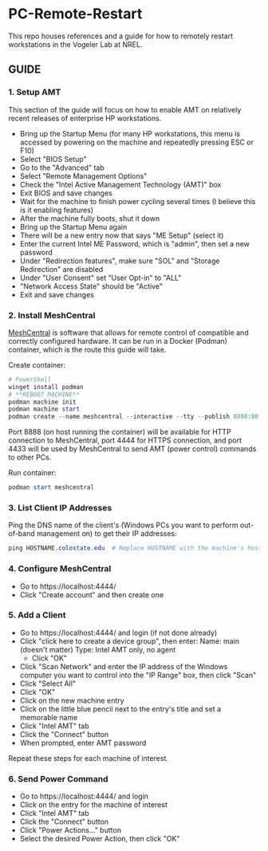 # PC-Remote-Restart

This repo houses references and a guide for how to remotely restart workstations in the Vogeler Lab at NREL.

## GUIDE

### 1. Setup AMT

This section of the guide will focus on how to enable AMT on relatively recent releases of enterprise HP workstations.

- Bring up the Startup Menu (for many HP workstations, this menu is accessed by powering on the machine and repeatedly pressing ESC or F10)
- Select "BIOS Setup"
- Go to the "Advanced" tab
- Select "Remote Management Options"
- Check the "Intel Active Management Technology (AMT)" box
- Exit BIOS and save changes
- Wait for the machine to finish power cycling several times (I believe this is it enabling features)
- After the machine fully boots, shut it down
- Bring up the Startup Menu again
- There will be a new entry now that says "ME Setup" (select it)
- Enter the current Intel ME Password, which is "admin", then set a new password
- Under "Redirection features", make sure "SOL" and "Storage Redirection" are disabled
- Under "User Consent" set "User Opt-in" to "ALL"
- "Network Access State" should be "Active"
- Exit and save changes

### 2. Install MeshCentral

[MeshCentral](https://github.com/Ylianst/MeshCentral) is software that allows for remote control of compatible and correctly configured hardware. It can be run in a Docker (Podman) container, which is the route this guide will take.

Create container:

```powershell
# PowerShell
winget install podman
# **REBOOT MACHINE**
podman machine init
podman machine start
podman create --name meshcentral --interactive --tty --publish 8888:80 --publish 4444:443 --publish 4433:4433 --restart unless-stopped ghcr.io/vogelerlab/remote-restart:latest
```

Port 8888 (on host running the container) will be available for HTTP connection to MeshCentral, port 4444 for HTTPS connection, and port 4433 will be used by MeshCentral to send AMT (power control) commands to other PCs.

Run container:

```powershell
podman start meshcentral
```

### 3. List Client IP Addresses

Ping the DNS name of the client's (Windows PCs you want to perform out-of-band management on) to get their IP addresses:

```powershell
ping HOSTNAME.colostate.edu  # Replace HOSTNAME with the machine's hostname
```

### 4. Configure MeshCentral

- Go to https://localhost:4444/
- Click "Create account" and then create one

### 5. Add a Client

- Go to https://localhost:4444/ and login (if not done already)
- Click "click here to create a device group", then enter:
  Name: main (doesn't matter)
  Type: Intel AMT only, no agent
  - Click "OK"
- Click "Scan Network" and enter the IP address of the Windows computer you want to control into the "IP Range" box, then click "Scan"
- Click "Select All"
- Click "OK"
- Click on the new machine entry
- Click on the little blue pencil next to the entry's title and set a memorable name
- Click "Intel AMT" tab
- Click the "Connect" button
- When prompted, enter AMT password

Repeat these steps for each machine of interest.

### 6. Send Power Command

- Go to https://localhost:4444/ and login
- Click on the entry for the machine of interest
- Click "Intel AMT" tab
- Click the "Connect" button
- Click "Power Actions..." button
- Select the desired Power Action, then click "OK"
